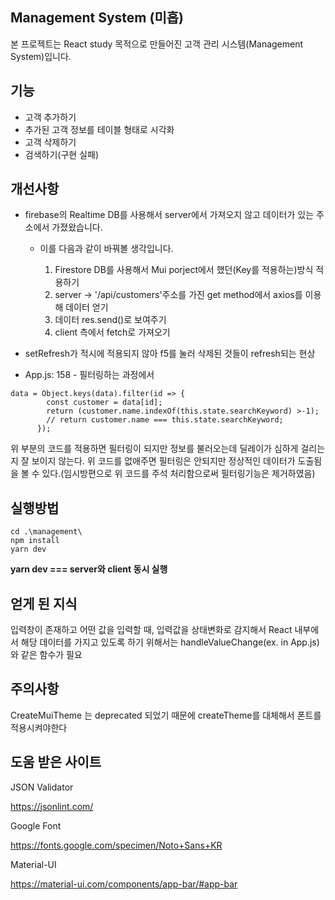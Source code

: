## Management System (미흡)

본 프로젝트는 React study 목적으로 만들어진 고객 관리 시스템(Management System)입니다.

## 기능

- 고객 추가하기
- 추가된 고객 정보를 테이블 형태로 시각화
- 고객 삭제하기
- 검색하기(구현 실패)

## 개선사항

- firebase의 Realtime DB를 사용해서 server에서 가져오지 않고 데이터가 있는 주소에서 가졌왔습니다.

  - 이를 다음과 같이 바꿔볼 생각입니다.

    1. Firestore DB를 사용해서 Mui porject에서 했던(Key를 적용하는)방식 적용하기
    2. server -> '/api/customers'주소를 가진 get method에서 axios를 이용해 데이터 얻기
    3. 데이터 res.send()로 보여주기
    4. client 측에서 fetch로 가져오기

- setRefresh가 적시에 적용되지 않아 f5를 눌러 삭제된 것들이 refresh되는 현상

- App.js: 158 - 필터링하는 과정에서

```
data = Object.keys(data).filter(id => {
        const customer = data[id];
        return (customer.name.indexOf(this.state.searchKeyword) >-1);
        // return customer.name === this.state.searchKeyword;
      });
```

위 부분의 코드를 적용하면 필터링이 되지만 정보를 불러오는데 딜레이가 심하게 걸리는지 잘 보이지 않는다.
위 코드를 없애주면 필터링은 안되지만 정상적인 데이터가 도출됨을 볼 수 있다.(임시방편으로 위 코드를 주석 처리함으로써 필터링기능은 제거하였음)

## 실행방법

```
cd .\management\
npm install
yarn dev
```

**yarn dev === server와 client 동시 실행**

## 얻게 된 지식

입력창이 존재하고 어떤 값을 입력할 때, 입력값을 상태변화로 감지해서 React 내부에서 해당 데이터를 가지고 있도록 하기 위해서는 handleValueChange(ex. in App.js)와 같은 함수가 필요

## 주의사항

CreateMuiTheme 는 deprecated 되었기 때문에 createTheme를 대체해서 폰트를 적용시켜야한다

## 도움 받은 사이트

JSON Validator

https://jsonlint.com/

Google Font

https://fonts.google.com/specimen/Noto+Sans+KR

Material-UI

https://material-ui.com/components/app-bar/#app-bar
